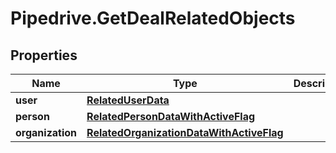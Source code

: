 # Pipedrive.GetDealRelatedObjects

## Properties

Name | Type | Description | Notes
------------ | ------------- | ------------- | -------------
**user** | [**RelatedUserData**](RelatedUserData.md) |  | [optional] 
**person** | [**RelatedPersonDataWithActiveFlag**](RelatedPersonDataWithActiveFlag.md) |  | [optional] 
**organization** | [**RelatedOrganizationDataWithActiveFlag**](RelatedOrganizationDataWithActiveFlag.md) |  | [optional] 


